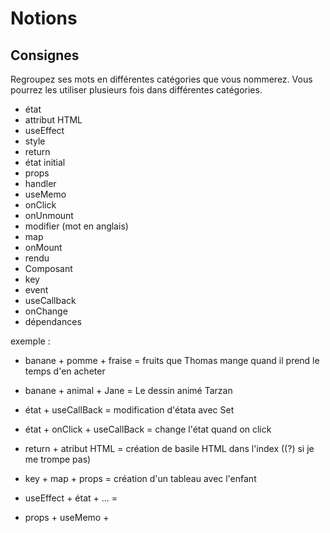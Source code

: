 # Notions

## Consignes

Regroupez ses mots en différentes catégories que vous nommerez.
Vous pourrez les utiliser plusieurs fois dans différentes catégories.

- état
- attribut HTML
- useEffect
- style
- return
- état initial
- props
- handler
- useMemo
- onClick
- onUnmount
- modifier (mot en anglais)
- map
- onMount
- rendu
- Composant
- key
- event
- useCallback
- onChange
- dépendances

exemple :

- banane + pomme + fraise = fruits que Thomas mange quand il prend le temps d'en acheter
- banane + animal + Jane = Le dessin animé Tarzan

- état + useCallBack  = modification d'étata avec Set
- état + onClick + useCallBack = change l'état quand on click 
- return + atribut HTML = création de basile HTML dans l'index ((?) si je me trompe pas)
- key + map + props = création d'un tableau avec l'enfant
- useEffect + état + ... =
- props + useMemo + 